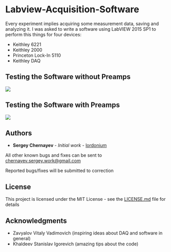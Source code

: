 # Labview-Acquisition-Software

Every experiment implies acquiring some measurement data, saving  and analyzing it. I was asked to write a software using LabVIEW 2015 SP1 to perform this things for four devices: 
* Keithley 6221
* Keithley 2000
* Princeton Lock-In 5110
* Keithley DAQ 

## Testing the Software without Preamps

[![](https://img.youtube.com/vi/1zslwP459LM/0.jpg)](https://www.youtube.com/watch?v=1zslwP459LM)

## Testing the Software with Preamps

[![](https://img.youtube.com/vi/ykHOAFcCeJ0/0.jpg)](https://www.youtube.com/watch?v=ykHOAFcCeJ0)

## Authors

* **Sergey Chernayev** - *Initial work* - [lordonium](https://github.com/lordonium)

All other known bugs and fixes can be sent to chernayev.sergey.work@gmail.com

Reported bugs/fixes will be submitted to correction
<!-- See also the list of [contributors](https://github.com/your/project/contributors) who participated in this project.
 -->
## License

This project is licensed under the MIT License - see the [LICENSE.md](LICENSE.md) file for details

## Acknowledgments

* Zavyalov Vitaly Vadimovich (inspiring ideas about DAQ and software in general)
* Khaldeev Stanislav Igorevich (amazing tips about the code) 


